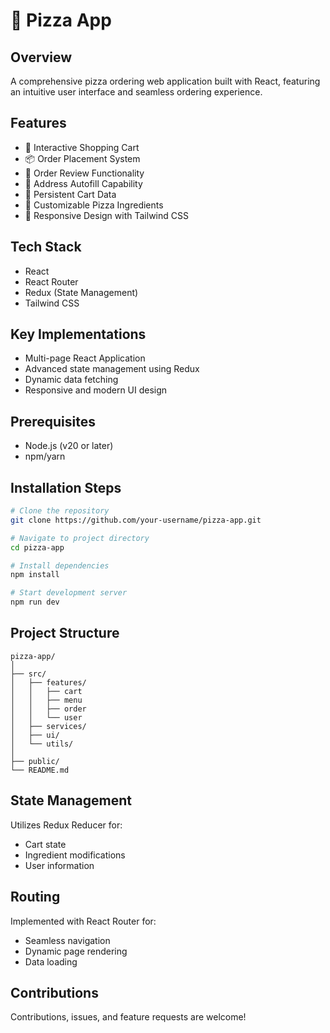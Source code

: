 # 🍕 Pizza App

## Overview

A comprehensive pizza ordering web application built with React, featuring an intuitive user interface and seamless ordering experience.

## Features

- 🛒 Interactive Shopping Cart
- 📦 Order Placement System
- 📝 Order Review Functionality
- 📍 Address Autofill Capability
- 🔄 Persistent Cart Data
- 🥩 Customizable Pizza Ingredients
- 🎨 Responsive Design with Tailwind CSS

## Tech Stack

- React
- React Router
- Redux (State Management)
- Tailwind CSS

## Key Implementations

- Multi-page React Application
- Advanced state management using Redux
- Dynamic data fetching
- Responsive and modern UI design

## Prerequisites

- Node.js (v20 or later)
- npm/yarn

## Installation Steps

```bash
# Clone the repository
git clone https://github.com/your-username/pizza-app.git

# Navigate to project directory
cd pizza-app

# Install dependencies
npm install

# Start development server
npm run dev
```

## Project Structure

```
pizza-app/
│
├── src/
│   ├── features/
│   │   ├── cart
│   │   ├── menu
│   │   ├── order
│   │   └── user
│   ├── services/
│   ├── ui/
│   └── utils/
│
├── public/
└── README.md
```

## State Management

Utilizes Redux Reducer for:

- Cart state
- Ingredient modifications
- User information

## Routing

Implemented with React Router for:

- Seamless navigation
- Dynamic page rendering
- Data loading

## Contributions

Contributions, issues, and feature requests are welcome!
